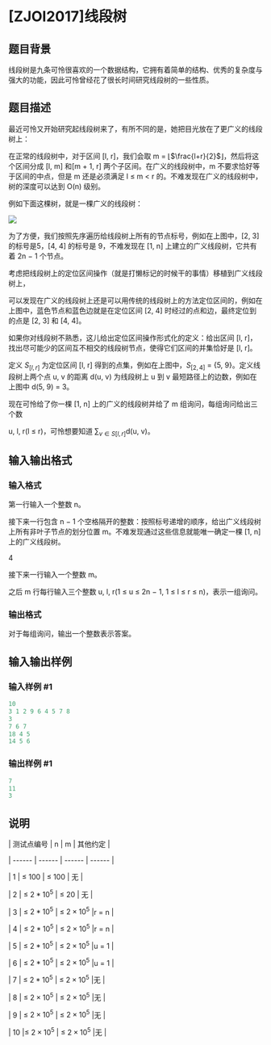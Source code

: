 # [ZJOI2017]线段树

## 题目背景

线段树是九条可怜很喜欢的一个数据结构，它拥有着简单的结构、优秀的复杂度与强大的功能，因此可怜曾经花了很长时间研究线段树的一些性质。

## 题目描述

最近可怜又开始研究起线段树来了，有所不同的是，她把目光放在了更广义的线段树上：

在正常的线段树中，对于区间 [l, r]，我们会取 m = ⌊$\frac{l+r}{2}$⌋，然后将这个区间分成 [l, m] 和[m + 1, r] 两个子区间。在广义的线段树中，m 不要求恰好等于区间的中点，但是 m 还是必须满足 l ≤ m < r 的。不难发现在广义的线段树中，树的深度可以达到 O(n) 级别。

例如下面这棵树，就是一棵广义的线段树：

![](https://cdn.luogu.com.cn/upload/pic/50896.png )

为了方便，我们按照先序遍历给线段树上所有的节点标号，例如在上图中，[2, 3] 的标号是5，[4, 4] 的标号是 9，不难发现在 [1, n] 上建立的广义线段树，它共有着 2n − 1 个节点。

考虑把线段树上的定位区间操作（就是打懒标记的时候干的事情）移植到广义线段树上，

可以发现在广义的线段树上还是可以用传统的线段树上的方法定位区间的，例如在上图中，蓝色节点和蓝色边就是在定位区间 [2, 4] 时经过的点和边，最终定位到的点是 [2, 3] 和 [4, 4]。

如果你对线段树不熟悉，这儿给出定位区间操作形式化的定义：给出区间 [l, r]，找出尽可能少的区间互不相交的线段树节点，使得它们区间的并集恰好是 [l, r]。

定义 $S_{[l,r]}$ 为定位区间 [l, r] 得到的点集，例如在上图中，$S_{[2,4]}$ = {5, 9}。定义线段树上两个点 u, v 的距离 d(u, v) 为线段树上 u 到 v 最短路径上的边数，例如在上图中 d(5, 9) = 3。

现在可怜给了你一棵 [1, n] 上的广义的线段树并给了 m 组询问，每组询问给出三个数

u, l, r(l ≤ r)，可怜想要知道 ∑$_{v∈S[l,r]}$d(u, v)。

## 输入输出格式

### 输入格式

第一行输入一个整数 n。

接下来一行包含 n − 1 个空格隔开的整数：按照标号递增的顺序，给出广义线段树上所有非叶子节点的划分位置 m。不难发现通过这些信息就能唯一确定一棵 [1, n] 上的广义线段树。

4

接下来一行输入一个整数 m。

之后 m 行每行输入三个整数 u, l, r(1 ≤ u ≤ 2n − 1, 1 ≤ l ≤ r ≤ n)，表示一组询问。

### 输出格式

对于每组询问，输出一个整数表示答案。

## 输入输出样例

### 输入样例 #1

```cpp
10
3 1 2 9 6 4 5 7 8
3
7 6 7
18 4 5
14 5 6

```
### 输出样例 #1

```cpp
7
11
3
```


## 说明

| 测试点编号 | n | m | 其他约定 |

| ------ | ------ | ------ | ------ |

| 1 | ≤ 100 | ≤ 100 | 无 |

| 2 | ≤ $2 * 10^5$ | ≤ 20 | 无 |

| 3 | ≤ $2 * 10^5$ | ≤ $2 × 10^5$ |r = n |

| 4 | ≤ $2 * 10^5$ | ≤ $2 × 10^5$ |r = n |

| 5 | ≤ $2 * 10^5$ | ≤ $2 × 10^5$ |u = 1 |

| 6 | ≤ $2 * 10^5$ | ≤ $2 × 10^5$ |u = 1 |

| 7 | ≤ $2 * 10^5$ | ≤ $2 × 10^5$ |无 |

| 8 | ≤ $2 × 10^5$ | ≤ $2 × 10^5$ |无 |

| 9 | ≤ $2 × 10^5$ | ≤ $2 × 10^5$ |无 |

| 10 |≤ $2 × 10^5$ | ≤ $2 × 10^5$ |无 |

